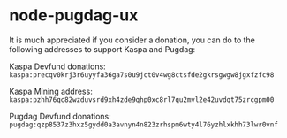 # node-pugdag-ux

It is much appreciated if you consider a donation, you can do to the
following addresses to support Kaspa and Pugdag:

Kaspa Devfund donations: `kaspa:precqv0krj3r6uyyfa36ga7s0u9jct0v4wg8ctsfde2gkrsgwgw8jgxfzfc98`

Kaspa Mining address: `kaspa:pzhh76qc82wzduvsrd9xh4zde9qhp0xc8rl7qu2mvl2e42uvdqt75zrcgpm00`

Pugdag Devfund donations: `pugdag:qzp8537z3hxz5gydd0a3avnyn4n823zrhspm6wty4l76yzhlxkhh73lwr0vnf`
